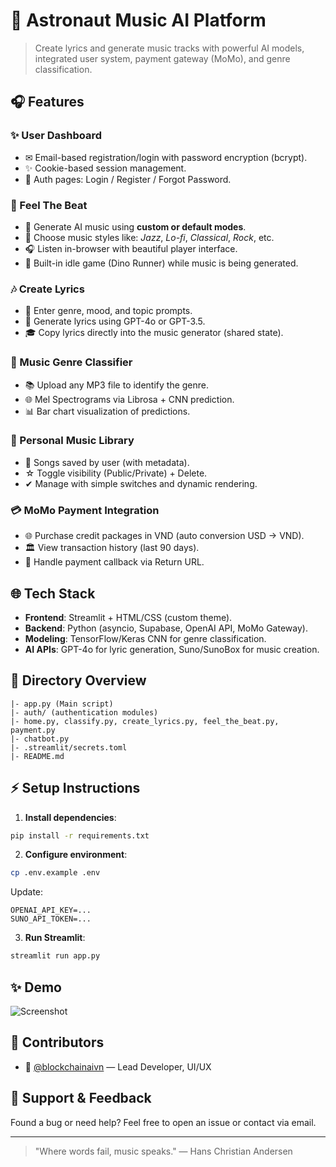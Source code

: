 # 🌌 Astronaut Music AI Platform

> Create lyrics and generate music tracks with powerful AI models, integrated user system, payment gateway (MoMo), and genre classification.

## 🎧 Features

### ✨ User Dashboard
- ✉ Email-based registration/login with password encryption (bcrypt).
- ✨ Cookie-based session management.
- 🚀 Auth pages: Login / Register / Forgot Password.

### 🎵 Feel The Beat
- 🎨 Generate AI music using **custom or default modes**.
- 🌌 Choose music styles like: *Jazz*, *Lo-fi*, *Classical*, *Rock*, etc.
- 🎧 Listen in-browser with beautiful player interface.
- 🚀 Built-in idle game (Dino Runner) while music is being generated.

### 🎶 Create Lyrics
- 🎤 Enter genre, mood, and topic prompts.
- 🤖 Generate lyrics using GPT-4o or GPT-3.5.
- 🎓 Copy lyrics directly into the music generator (shared state).

### 🎤 Music Genre Classifier
- 📚 Upload any MP3 file to identify the genre.
- 🌐 Mel Spectrograms via Librosa + CNN prediction.
- 📊 Bar chart visualization of predictions.

### 📆 Personal Music Library
- 💼 Songs saved by user (with metadata).
- ☆ Toggle visibility (Public/Private) + Delete.
- ✔ Manage with simple switches and dynamic rendering.

### 💳 MoMo Payment Integration
- 🌐 Purchase credit packages in VND (auto conversion USD → VND).
- 🏛️ View transaction history (last 90 days).
- 🌟 Handle payment callback via Return URL.

## 🌐 Tech Stack
- **Frontend**: Streamlit + HTML/CSS (custom theme).
- **Backend**: Python (asyncio, Supabase, OpenAI API, MoMo Gateway).
- **Modeling**: TensorFlow/Keras CNN for genre classification.
- **AI APIs**: GPT-4o for lyric generation, Suno/SunoBox for music creation.

## 📑 Directory Overview
```
|- app.py (Main script)
|- auth/ (authentication modules)
|- home.py, classify.py, create_lyrics.py, feel_the_beat.py, payment.py
|- chatbot.py
|- .streamlit/secrets.toml
|- README.md
```

## ⚡ Setup Instructions

1. **Install dependencies**:
```bash
pip install -r requirements.txt
```
2. **Configure environment**:
```bash
cp .env.example .env
```
Update:
```
OPENAI_API_KEY=...
SUNO_API_TOKEN=...
```
3. **Run Streamlit**:
```bash
streamlit run app.py
```

## ✨ Demo
![Screenshot](https://i.imgur.com/vzl5Tex.png)

## 🚀 Contributors
- 🔹 [@blockchainaivn](mailto:thanhnamm9999@gmail.com) — Lead Developer, UI/UX

## 🎁 Support & Feedback
Found a bug or need help? Feel free to open an issue or contact via email.

---

> "Where words fail, music speaks." — Hans Christian Andersen

